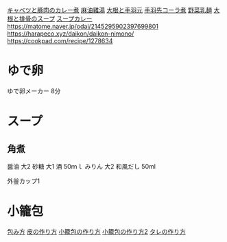 [キャベツと豚肉のカレー煮](https://cookpad.com/recipe/5587346?intdvc=1)
[麻油雞湯](https://cookpad.com/recipe/3187640)
[大根と手羽元](https://cookpad.com/recipe/6012458)
[手羽先コーラ煮](https://cookpad.com/recipe/5304390)
[野菜乳麺](https://cookpad.com/recipe/5575595?intdvc=1)
[大根と排骨のスープ](https://cookpad.com/recipe/5735564)
[スープカレー](https://cookpad.com/recipe/5391161)
https://matome.naver.jp/odai/2145295902397699801
https://harapeco.xyz/daikon/daikon-nimono/
https://cookpad.com/recipe/1278634

# ゆで卵
ゆで卵メーカー 8分

# スープ
## 角煮
醤油 大2
砂糖 大1
酒 50ｍｌ
みりん 大2
和風だし 50ml

外釜カップ1


# 小籠包
[包み方](https://cookpad.com/recipe/5298047)
[皮の作り方](https://cookpad.com/recipe/4636683)
[小籠包の作り方](https://cookpad.com/recipe/5431363)
[小籠包の作り方2](https://cookpad.com/recipe/5432878)
[タレの作り方](https://recipe.rakuten.co.jp/recipe/1420004324/)
